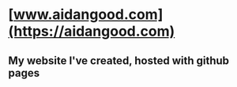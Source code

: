# [www.aidangood.com](https://aidangood.com)
## My website I've created, hosted with github pages 




